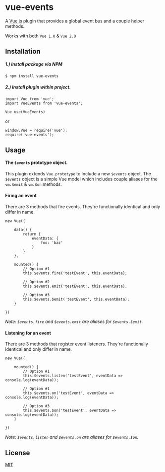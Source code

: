 # vue-events

A [Vue.js](http://vuejs.org) plugin that provides a global event bus and a couple helper methods.

Works with both `Vue 1.0` & `Vue 2.0`

## Installation

##### 1.) Install package via NPM

```
$ npm install vue-events
```

##### 2.) Install plugin within project.
```
import Vue from 'vue';
import VueEvents from 'vue-events';

Vue.use(VueEvents)
```

or

```
window.Vue = require('vue');
require('vue-events');
```

## Usage

#### The `$events` prototype object.
This plugin extends `Vue.prototype` to include a new `$events` object. The `$events` object is a simple Vue model which
includes couple aliases for the `vm.$emit` & `vm.$on` methods.

#### Firing an event
There are 3 methods that fire events. They're functionally identical and only differ in name.
```
new Vue({

    data() {
        return {
            eventData: {
                foo: 'baz'
            }
        }
    },
    
    mounted() {
        // Option #1
        this.$events.fire('testEvent', this.eventData);
        
        // Option #2
        this.$events.emit('testEvent', this.eventData);
        
        // Option #3
        this.$events.$emit('testEvent', this.eventData);
    }
    
})
```

_Note: `$events.fire` and `$events.emit` are aliases for `$events.$emit`._

#### Listening for an event
There are 3 methods that register event listeners. They're functionally identical and only differ in name.
```
new Vue({

    mounted() {
        // Option #1
        this.$events.listen('testEvent', eventData => console.log(eventData));
        
        // Option #1
        this.$events.on('testEvent', eventData => console.log(eventData));
        
        // Option #3
        this.$events.$on('testEvent', eventData => console.log(eventData));
    }
    
})
```

_Note: `$events.listen` and `$events.on` are aliases for `$events.$on`._

## License

[MIT](http://opensource.org/licenses/MIT)
